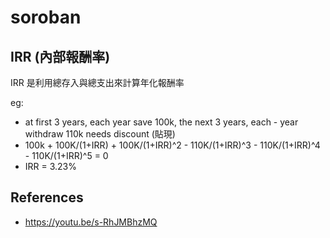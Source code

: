 # soroban

## IRR (內部報酬率)

IRR 是利用總存入與總支出來計算年化報酬率

eg:

- at first 3 years, each year save 100k, the next 3 years, each - year withdraw 110k
needs discount (貼現)
- 100k + 100K/(1+IRR) + 100K/(1+IRR)^2 - 110K/(1+IRR)^3 - 110K/(1+IRR)^4 - 110K/(1+IRR)^5 = 0
- IRR = 3.23%

## References

- https://youtu.be/s-RhJMBhzMQ